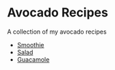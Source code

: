 # Avocado Recipes
A collection of my avocado recipes

* [Smoothie](avocado_smoothie.md)
* [Salad](avocado_tomato_salad.md)
* [Guacamole](guacamole.md)